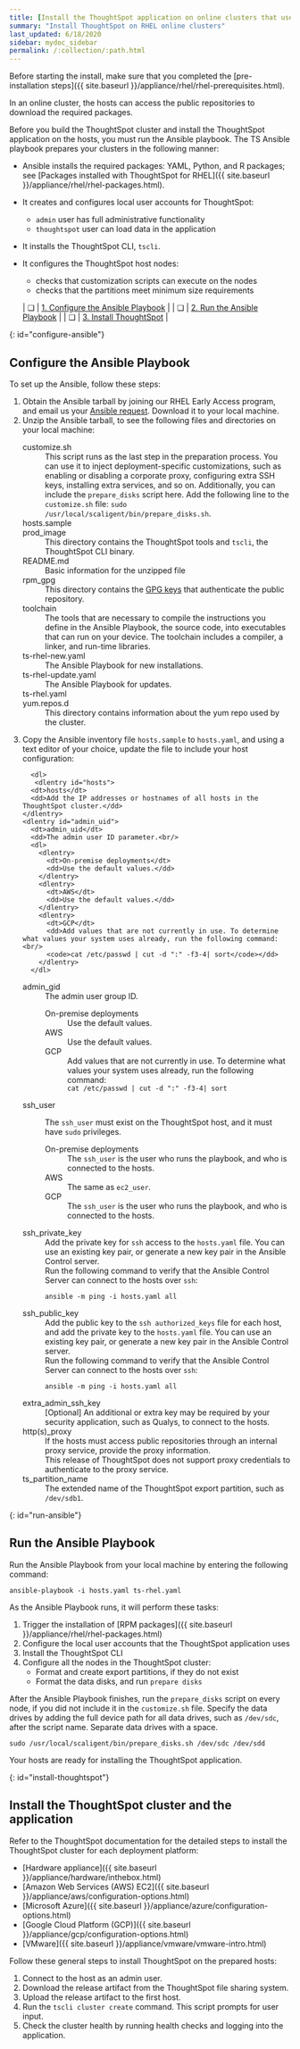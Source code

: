 ```yaml
---
title: [Install the ThoughtSpot application on online clusters that use RHEL]
summary: "Install ThoughtSpot on RHEL online clusters"
last_updated: 6/18/2020
sidebar: mydoc_sidebar
permalink: /:collection/:path.html
---
```

Before starting the install, make sure that you completed the [pre-installation steps]({{ site.baseurl }}/appliance/rhel/rhel-prerequisites.html).

In an online cluster, the hosts can access the public repositories to download the required packages.

Before you build the ThoughtSpot cluster and install the ThoughtSpot application on the hosts, you must run the Ansible playbook. The TS Ansible playbook prepares your clusters in the following manner:

- Ansible installs the required packages: YAML, Python, and R packages; see [Packages installed with ThoughtSpot for RHEL]({{ site.baseurl }}/appliance/rhel/rhel-packages.html).
- It creates and configures local user accounts for ThoughtSpot:
   - `admin` user has full administrative functionality
   - `thoughtspot` user can load data in the application
- It installs the ThoughtSpot CLI, `tscli`.
- It configures the ThoughtSpot host nodes:
   - checks that customization scripts can execute on the nodes
   - checks that the partitions meet minimum size requirements

   | &#10063; | [1. Configure the Ansible Playbook](#configure-ansible) |
   | &#10063; | [2. Run the Ansible Playbook](#run-ansible) |
   | &#10063; | [3. Install ThoughtSpot](#install-thoughtspot) |


{: id="configure-ansible"}
## Configure the Ansible Playbook

To set up the Ansible, follow these steps:

<ol>
  <li>Obtain the Ansible tarball by joining our RHEL Early Access program, and email us your <a href="mailto:early_access@thoughtspot.com?subject=RHEL%20Early%20Access%20Program%20Ansible%20File%20Request" target="_blank">Ansible request</a>. Download it to your local machine.</li>

  <li>Unzip the Ansible tarball, to see the following files and directories on your local machine:<br/>
   <dl>
    <dlentry>
      <dt>customize.sh</dt>
      <dd>This script runs as the last step in the preparation process. You can use it to inject deployment-specific customizations, such as enabling or disabling a corporate proxy, configuring extra SSH keys, installing extra services, and so on. Additionally, you can include the <code>prepare_disks</code> script here. Add the following line to the <code>customize.sh</code> file: <code>sudo /usr/local/scaligent/bin/prepare_disks.sh</code>.</dd>
    </dlentry>
    <dlentry>
      <dt>hosts.sample</dt>
      <dd></dd>
    </dlentry>
    <dlentry>
      <dt>prod_image</dt>
      <dd>This directory contains the ThoughtSpot tools and <code>tscli</code>, the ThoughtSpot CLI binary.</dd>
    </dlentry>
    <dlentry>
      <dt>README.md</dt>
      <dd>Basic information for the unzipped file</dd>
    </dlentry>
    <dlentry>
      <dt>rpm_gpg</dt>
      <dd>This directory contains the <a href="https://access.redhat.com/documentation/en-us/red_hat_network/5.0.0/html/client_configuration_guide/ch-gpg-keys" target="_blank">GPG keys</a> that authenticate the public repository.</dd>
    </dlentry>
    <dlentry>
      <dt>toolchain</dt>
      <dd>The tools that are necessary to compile the instructions you define in the Ansible Playbook, the source code, into executables that can run on your device. The toolchain includes a compiler, a linker, and run-time libraries.</dd>
    </dlentry>
    <dlentry>
      <dt>ts-rhel-new.yaml</dt>
      <dd>The Ansible Playbook for new installations.</dd>
    </dlentry>
    <dlentry>
      <dt>ts-rhel-update.yaml</dt>
      <dd>The Ansible Playbook for updates.</dd>
    </dlentry>
    <dlentry>
      <dt>ts-rhel.yaml</dt>
      <dd></dd>
    </dlentry>
    <dlentry>
      <dt>yum.repos.d</dt>
      <dd>This directory contains information about the yum repo used by the cluster.</dd>
    </dlentry>
  </dl>
  </li>

  <li>Copy the Ansible inventory file <code>hosts.sample</code> to <code>hosts.yaml</code>, and using a text editor of your choice, update the file to include your host configuration:<br/>

      <dl>
       <dlentry id="hosts">
      <dt>hosts</dt>
      <dd>Add the IP addresses or hostnames of all hosts in the ThoughtSpot cluster.</dd>
    </dlentry>
    <dlentry id="admin_uid">
      <dt>admin_uid</dt>
      <dd>The admin user ID parameter.<br/>
      <dl>
        <dlentry>
          <dt>On-premise deployments</dt>
          <dd>Use the default values.</dd>
        </dlentry>
        <dlentry>
          <dt>AWS</dt>
          <dd>Use the default values.</dd>
        </dlentry>
        <dlentry>
          <dt>GCP</dt>
          <dd>Add values that are not currently in use. To determine what values your system uses already, run the following command:<br/>
          <code>cat /etc/passwd | cut -d ":" -f3-4| sort</code></dd>
        </dlentry>
      </dl>
</dd>
    </dlentry>
    <dlentry id="admin-gid">
      <dt>admin_gid</dt>
      <dd>The admin user group ID.<br/>
      <dl>
        <dlentry>
          <dt>On-premise deployments</dt>
          <dd>Use the default values.</dd>
        </dlentry>
        <dlentry>
          <dt>AWS</dt>
          <dd>Use the default values.</dd>
        </dlentry>
        <dlentry>
          <dt>GCP</dt>
          <dd>Add values that are not currently in use. To determine what values your system uses already, run the following command:<br/>
          <code>cat /etc/passwd | cut -d ":" -f3-4| sort</code></dd>
        </dlentry>
      </dl>
</dd>
    </dlentry>
    <dlentry id="ssh_user">
      <dt>ssh_user</dt>
      <dd><p>The <code>ssh_user</code> must exist on the ThoughtSpot host, and it must have <code>sudo</code> privileges.</p>
      <dl>
      <dlentry>
        <dt>On-premise deployments</dt>
        <dd>The <code>ssh_user</code> is the user who runs the playbook, and who is connected to the hosts.</dd>
      </dlentry>
      <dlentry>
        <dt>AWS</dt>
        <dd>The same as <code>ec2_user</code>.</dd>
      </dlentry>
      <dlentry>
        <dt>GCP</dt>
        <dd>The <code>ssh_user</code> is the user who runs the playbook, and who is connected to the hosts.</dd>
      </dlentry>
      </dl>
</dd>
    </dlentry>
    <dlentry id="ssh_private_key">
      <dt>ssh_private_key</dt>
      <dd>Add the private key for <code>ssh</code> access to the <code>hosts.yaml</code> file. You can use an existing key pair, or generate a new key pair in the Ansible Control server.<br/>
      Run the following command to verify that the Ansible Control Server can connect to the hosts over <code>ssh</code>:<br/><pre><code>ansible -m ping -i hosts.yaml all</code></pre></dd>
    </dlentry>
    <dlentry id="ssh_public_key">
      <dt>ssh_public_key</dt>
      <dd>Add the public key to the <code>ssh authorized_keys</code> file for each host, and add the private key to the <code>hosts.yaml</code> file. You can use an existing key pair, or generate a new key pair in the Ansible Control server.<br/>
      Run the following command to verify that the Ansible Control Server can connect to the hosts over <code>ssh</code>:<br/><pre><code>ansible -m ping -i hosts.yaml all</code></pre></dd>
    </dlentry>
    <dlentry id="extra_admin_ssh_key">
      <dt>extra_admin_ssh_key</dt>
      <dd>[Optional] An additional or extra key may be required by your security application, such as Qualys, to connect to the hosts.</dd>
    </dlentry>
    <dlentry id="http(s)_proxy">
      <dt>http(s)_proxy</dt>
      <dd>If the hosts must access public repositories through an internal proxy service, provide the proxy information.<br/>
      This release of ThoughtSpot does not support proxy credentials to authenticate to the proxy service.</dd>
    </dlentry>  
    <dlentry id="ts_partition_name">
      <dt>ts_partition_name</dt>
      <dd>The extended name of the ThoughtSpot export partition, such as <code>/dev/sdb1</code>.</dd>
    </dlentry>
  </dl>
  </li>
</ol>

{: id="run-ansible"}
## Run the Ansible Playbook

Run the Ansible Playbook from your local machine by entering the following command:

```
ansible-playbook -i hosts.yaml ts-rhel.yaml
```

As the Ansible Playbook runs, it will perform these tasks:

  1. Trigger the installation of [RPM packages]({{ site.baseurl }}/appliance/rhel/rhel-packages.html)
  2. Configure the local user accounts that the ThoughtSpot application uses
  3. Install the ThoughtSpot CLI
  4. Configure all the nodes in the ThoughtSpot cluster:
     - Format and create export partitions, if they do not exist
     - Format the data disks, and run `prepare disks`

After the Ansible Playbook finishes, run the `prepare_disks` script on every node, if you did not include it in the `customize.sh` file. Specify the data drives by adding the full device path for all data drives, such as `/dev/sdc`, after the script name. Separate data drives with a space.

```
sudo /usr/local/scaligent/bin/prepare_disks.sh /dev/sdc /dev/sdd
```

Your hosts are ready for installing the ThoughtSpot application.

{: id="install-thoughtspot"}
## Install the ThoughtSpot cluster and the application

Refer to the ThoughtSpot documentation for the detailed steps to install the ThoughtSpot cluster for each deployment platform:

- [Hardware appliance]({{ site.baseurl }}/appliance/hardware/inthebox.html)
- [Amazon Web Services (AWS) EC2]({{ site.baseurl }}/appliance/aws/configuration-options.html)
- [Microsoft Azure]({{ site.baseurl }}/appliance/azure/configuration-options.html)
- [Google Cloud Platform (GCP)]({{ site.baseurl }}/appliance/gcp/configuration-options.html)
- [VMware]({{ site.baseurl }}/appliance/vmware/vmware-intro.html)

Follow these general steps to install ThoughtSpot on the prepared hosts:

1. Connect to the host as an admin user.
1. Download the release artifact from the ThoughtSpot file sharing system.
2. Upload the release artifact to the first host.
3. Run the `tscli cluster create` command. This script prompts for user input.
4. Check the cluster health by running health checks and logging into the application.

